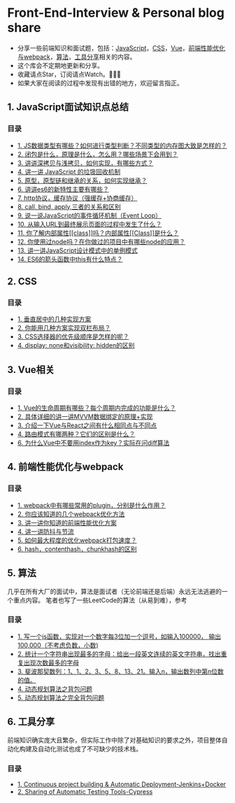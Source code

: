# Front-End-Interview & Personal blog share

- 分享一些前端知识和面试题，包括：[JavaScript](#1-JavaScript面试知识点总结)，[CSS](#2-CSS)，[Vue](#3-Vue相关)，[前端性能优化与webpack](#4-前端性能优化与webpack)，[算法](#5-算法)，[工具分享](#6-项目构建)相关的内容。
- 这个库会不定期地更新和分享。
- 收藏请点Star，订阅请点Watch。👋👋👋
- 如果大家在阅读的过程中发现有出错的地方，欢迎留言指正。


## 1. JavaScript面试知识点总结
### 目录

- [1. JS数据类型有哪些？如何进行类型判断？不同类型的内存图大致是怎样的？](https://github.com/Jessica-Jiang-92/Front-End-Knowledge-Share/blob/master/JavaScript%E9%9D%A2%E8%AF%95%E7%9F%A5%E8%AF%86%E7%82%B9%E6%80%BB%E7%BB%93/%E6%95%B0%E6%8D%AE%E7%B1%BB%E5%9E%8B%EF%BC%8C%E6%95%B0%E6%8D%AE%E5%86%85%E5%AD%98%E5%9B%BE%E7%AD%89%E7%AD%89.md)
- [2. 闭包是什么，原理是什么，怎么用？哪些场景下会用到？](https://github.com/Jessica-Jiang-92/Front-End-Knowledge-Share/blob/master/JavaScript%E9%9D%A2%E8%AF%95%E7%9F%A5%E8%AF%86%E7%82%B9%E6%80%BB%E7%BB%93/%E9%97%AD%E5%8C%85%E5%8E%9F%E7%90%86%E5%8F%8A%E4%BD%BF%E7%94%A8%E5%9C%BA%E6%99%AF.md)
- [3. 讲讲深拷贝与浅拷贝，如何实现，有哪些方式？](https://github.com/Jessica-Jiang-92/Front-End-Knowledge-Share/blob/master/JavaScript%E9%9D%A2%E8%AF%95%E7%9F%A5%E8%AF%86%E7%82%B9%E6%80%BB%E7%BB%93/%E6%B7%B1%E6%8B%B7%E8%B4%9D%2B%E6%B5%85%E6%8B%B7%E8%B4%9D.md)
- [4. 讲一讲 JavaScript 的垃圾回收机制](https://github.com/Jessica-Jiang-92/Front-End-Knowledge-Share/blob/master/JavaScript%E9%9D%A2%E8%AF%95%E7%9F%A5%E8%AF%86%E7%82%B9%E6%80%BB%E7%BB%93/JavaScript%E7%9A%84%E5%9E%83%E5%9C%BE%E5%9B%9E%E6%94%B6%E6%9C%BA%E5%88%B6.md)
- [5. 原型，原型链和继承的关系，如何实现继承？](https://github.com/Jessica-Jiang-92/Front-End-Knowledge-Share/blob/master/JavaScript%E9%9D%A2%E8%AF%95%E7%9F%A5%E8%AF%86%E7%82%B9%E6%80%BB%E7%BB%93/%E5%8E%9F%E5%9E%8B%2B%E5%8E%9F%E5%9E%8B%E9%93%BE%2B%E7%BB%A7%E6%89%BF.md)
- [6. 讲讲es6的新特性主要有哪些？](https://github.com/Jessica-Jiang-92/Front-End-Knowledge-Share/blob/master/JavaScript%E9%9D%A2%E8%AF%95%E7%9F%A5%E8%AF%86%E7%82%B9%E6%80%BB%E7%BB%93/ES6%E7%9A%84%E6%96%B0%E7%89%B9%E6%80%A7.md)
- [7. http协议，缓存协议（强缓存+协商缓存）](https://github.com/Jessica-Jiang-92/Front-End-Knowledge-Share/blob/master/JavaScript%E9%9D%A2%E8%AF%95%E7%9F%A5%E8%AF%86%E7%82%B9%E6%80%BB%E7%BB%93/http%E5%8D%8F%E8%AE%AE%2B%E7%BC%93%E5%AD%98%E5%8D%8F%E8%AE%AE.md)
- [8. call, bind, apply,三者的关系和区别](https://github.com/Jessica-Jiang-92/Front-End-Knowledge-Share/blob/master/JavaScript%E9%9D%A2%E8%AF%95%E7%9F%A5%E8%AF%86%E7%82%B9%E6%80%BB%E7%BB%93/call%2Cbind%2Capply%E4%B8%89%E8%80%85%E7%9A%84%E5%85%B3%E7%B3%BB%E5%92%8C%E5%8C%BA%E5%88%AB.md)
- [9. 说一说JavaScript的事件循环机制（Event Loop）](https://github.com/Jessica-Jiang-92/Front-End-Knowledge-Share/blob/master/JavaScript%E9%9D%A2%E8%AF%95%E7%9F%A5%E8%AF%86%E7%82%B9%E6%80%BB%E7%BB%93/%E4%BA%8B%E4%BB%B6%E5%BE%AA%E7%8E%AF%E6%9C%BA%E5%88%B6.md)
- [10. 从输入URL到最终展示页面的过程中发生了什么？](https://github.com/Jessica-Jiang-92/Front-End-Knowledge-Share/blob/master/JavaScript%E9%9D%A2%E8%AF%95%E7%9F%A5%E8%AF%86%E7%82%B9%E6%80%BB%E7%BB%93/%E4%BB%8E%E8%BE%93%E5%85%A5URL%E5%88%B0%E6%9C%80%E7%BB%88%E5%B1%95%E7%A4%BA%E9%A1%B5%E9%9D%A2%E7%9A%84%E8%BF%87%E7%A8%8B%E4%B8%AD%E5%8F%91%E7%94%9F%E4%BA%86%E4%BB%80%E4%B9%88.md)
- [11. 你了解内部属性[[class]]吗？内部属性[[Class]]是什么？](https://github.com/Jessica-Jiang-92/Front-End-Knowledge-Share/blob/master/JavaScript%E9%9D%A2%E8%AF%95%E7%9F%A5%E8%AF%86%E7%82%B9%E6%80%BB%E7%BB%93/%E5%86%85%E9%83%A8%E5%B1%9E%E6%80%A7%5B%5BClass%5D%5D.md)
- [12. 你使用过node吗？在你做过的项目中有哪些node的应用？](https://github.com/Jessica-Jiang-92/Front-End-Knowledge-Share/blob/master/JavaScript%E9%9D%A2%E8%AF%95%E7%9F%A5%E8%AF%86%E7%82%B9%E6%80%BB%E7%BB%93/%E4%BD%BF%E7%94%A8%E8%BF%87node%E5%90%97%EF%BC%9F%E9%A1%B9%E7%9B%AE%E4%B8%AD%E6%9C%89%E5%93%AA%E4%BA%9Bnode%E7%9A%84%E5%BA%94%E7%94%A8.md)
- [13. 讲一讲JavaScript设计模式中的单例模式](https://github.com/Jessica-Jiang-92/Front-End-Knowledge-Share/blob/master/JavaScript%E9%9D%A2%E8%AF%95%E7%9F%A5%E8%AF%86%E7%82%B9%E6%80%BB%E7%BB%93/JavaScript%E8%AE%BE%E8%AE%A1%E6%A8%A1%E5%BC%8F%E4%B8%AD%E7%9A%84%E5%8D%95%E4%BE%8B%E6%A8%A1%E5%BC%8F.md)
- [14. ES6的箭头函数中this有什么特点？](https://github.com/Jessica-Jiang-92/Front-End-Knowledge-Share/blob/master/JavaScript%E9%9D%A2%E8%AF%95%E7%9F%A5%E8%AF%86%E7%82%B9%E6%80%BB%E7%BB%93/ES6%E4%B8%AD%E7%AE%AD%E5%A4%B4%E5%87%BD%E6%95%B0this%E6%9C%89%E4%BB%80%E4%B9%88%E7%89%B9%E7%82%B9%EF%BC%9F.md)


## 2. CSS
### 目录

- [1. 垂直居中的几种实现方案 ](https://github.com/Jessica-Jiang-92/Front-End-Knowledge-Share/blob/master/CSS%E7%9B%B8%E5%85%B3/%E5%9E%82%E7%9B%B4%E5%B1%85%E4%B8%AD%E7%9A%84%E5%AE%9E%E7%8E%B0%E6%96%B9%E6%A1%88.md)
- [2. 你能用几种方案实现双栏布局？](https://github.com/Jessica-Jiang-92/Front-End-Knowledge-Share/blob/master/CSS%E7%9B%B8%E5%85%B3/%E5%8F%8C%E6%A0%8F%E5%B8%83%E5%B1%80.md)
- [3. CSS选择器的优先级顺序是怎样的呢？](https://github.com/Jessica-Jiang-92/Front-End-Knowledge-Share/blob/master/CSS%E7%9B%B8%E5%85%B3/%E9%80%89%E6%8B%A9%E5%99%A8%E7%9A%84%E4%BC%98%E5%85%88%E7%BA%A7%E9%A1%BA%E5%BA%8F.md)
- [4. display: none和visibility: hidden的区别](https://github.com/Jessica-Jiang-92/Front-End-Knowledge-Share/blob/master/CSS%E7%9B%B8%E5%85%B3/display:%20none%E5%92%8Cvisibility:%20hidden%E7%9A%84%E5%8C%BA%E5%88%AB.md)


## 3. Vue相关
### 目录
- [1. Vue的生命周期有哪些？每个周期内完成的功能是什么？](https://github.com/Jessica-Jiang-92/Front-End-Knowledge-Share/blob/master/Vue%E7%9B%B8%E5%85%B3/%E7%94%9F%E5%91%BD%E5%91%A8%E6%9C%9F%E5%8F%8A%E5%8A%9F%E8%83%BD.md)
- [2. 具体详细的讲一讲MVVM数据绑定的原理+实现](https://github.com/Jessica-Jiang-92/Front-End-Knowledge-Share/blob/master/Vue%E7%9B%B8%E5%85%B3/MVVM%E5%8E%9F%E7%90%86%E5%8F%8A%E5%AE%9E%E7%8E%B0.md)
- [3. 介绍一下Vue与React之间有什么相同点与不同点](https://github.com/Jessica-Jiang-92/Front-End-Knowledge-Share/blob/master/Vue%E7%9B%B8%E5%85%B3/%E4%BB%8B%E7%BB%8D%E4%B8%80%E4%B8%8BVue%E4%B8%8EReact%E4%B9%8B%E9%97%B4%E6%9C%89%E4%BB%80%E4%B9%88%E7%9B%B8%E5%90%8C%E7%82%B9%E4%B8%8E%E4%B8%8D%E5%90%8C%E7%82%B9.md)
- [4. 路由模式有哪两种？它们的区别是什么？](https://github.com/Jessica-Jiang-92/Front-End-Knowledge-Share/blob/master/Vue%E7%9B%B8%E5%85%B3/%E8%B7%AF%E7%94%B1%E6%A8%A1%E5%BC%8F%E6%9C%89%E5%93%AA%E4%B8%A4%E7%A7%8D%EF%BC%9F%E5%AE%83%E4%BB%AC%E7%9A%84%E5%8C%BA%E5%88%AB%E6%98%AF%E4%BB%80%E4%B9%88%EF%BC%9F.md)
- [6. 为什么Vue中不要用index作为key？实际在问diff算法](https://github.com/Jessica-Jiang-92/Front-End-Knowledge-Share/blob/master/Vue%E7%9B%B8%E5%85%B3/%E4%B8%BA%E4%BB%80%E4%B9%88Vue%E4%B8%AD%E4%B8%8D%E8%A6%81%E7%94%A8index%E4%BD%9C%E4%B8%BAkey%EF%BC%9F%E5%AE%9E%E9%99%85%E5%9C%A8%E9%97%AEdiff%E7%AE%97%E6%B3%95%20.md)

## 4. 前端性能优化与webpack

### 目录

- [1. webpack中有哪些常用的plugin，分别是什么作用？]()
- [2. 你应该知道的几个webpack优化方法]()
- [3. 讲一讲你知道的前端性能优化方案]()
- [4. 讲一讲防抖与节流]()
- [5. 如何最大程度的优化webpack打包速度？]()
- [6. hash，contenthash，chunkhash的区别]()

## 5. 算法

几乎在所有大厂的面试中，算法是面试者（无论前端还是后端）永远无法逃避的一个重点内容。
笔者也写了一些LeetCode的算法（从易到难），参考[]()

### 目录

- [1. 写一个js函数，实现对一个数字每3位加一个逗号，如输入100000， 输出100,000（不考虑负数，小数)](https://github.com/Jessica-Jiang-92/Front-End-Knowledge-Share/blob/master/%E7%AE%97%E6%B3%95/%E5%AE%9E%E7%8E%B0%E5%AF%B9%E6%95%B0%E5%AD%97%E6%AF%8F3%E4%BD%8D%E5%8A%A0%E4%B8%80%E4%B8%AA%E9%80%97%E5%8F%B7.md)
- [2. 统计一个字符串出现最多的字母：给出一段英文连续的英文字符串，找出重复出现次数最多的字母](https://github.com/Jessica-Jiang-92/Front-End-Knowledge-Share/blob/master/%E7%AE%97%E6%B3%95/%E7%BB%9F%E8%AE%A1%E4%B8%80%E4%B8%AA%E5%AD%97%E7%AC%A6%E4%B8%B2%E5%87%BA%E7%8E%B0%E6%9C%80%E5%A4%9A%E7%9A%84%E5%AD%97%E6%AF%8D.md)
- [3. 斐波那契数列：1、1、2、3、5、8、13、21。输入n，输出数列中第n位数的值。](https://github.com/Jessica-Jiang-92/Front-End-Knowledge-Share/blob/master/%E7%AE%97%E6%B3%95/%E6%96%90%E6%B3%A2%E9%82%A3%E5%A5%91%E6%95%B0%E5%88%97.md)
- [4. 动态规划算法之背包问题](https://github.com/Jessica-Jiang-92/Front-End-Knowledge-Share/blob/master/%E7%AE%97%E6%B3%95/%E5%8A%A8%E6%80%81%E8%A7%84%E5%88%92%E7%AE%97%E6%B3%95.md)
- [5. 动态规划算法之完全背包问题](https://github.com/Jessica-Jiang-92/Front-End-Knowledge-Share/blob/master/%E7%AE%97%E6%B3%95/%E5%AE%8C%E5%85%A8%E8%83%8C%E5%8C%85%E9%97%AE%E9%A2%98.md)

## 6. 工具分享

前端知识确实庞大且繁杂，但实际工作中除了对基础知识的要求之外，项目整体自动化构建及自动化测试也成了不可缺少的技术栈。

### 目录

- [1. Continuous project building & Automatic Deployment-Jenkins+Docker](https://github.com/Jessica-Jiang-92/Front-End-Knowledge-Share/blob/master/%E5%AE%9E%E7%94%A8%E5%B7%A5%E5%85%B7/Continuous%20project%20building%20%26%20Automatic%20Deployment-Jenkins%2BDocker.md)
- [2. Sharing of Automatic Testing Tools-Cypress](https://github.com/Jessica-Jiang-92/Front-End-Knowledge-Share/blob/master/%E5%AE%9E%E7%94%A8%E5%B7%A5%E5%85%B7/Sharing%20of%20Automatic%20Testing%20Tools-Cypress.md)







